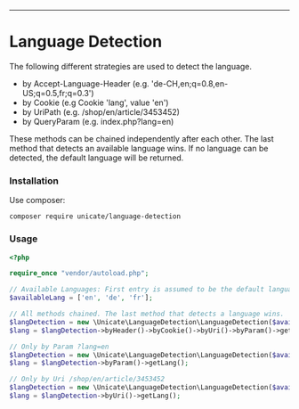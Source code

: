 ---

# Language Detection

The following different strategies are used to detect the language. 

- by Accept-Language-Header (e.g. 'de-CH,en;q=0.8,en-US;q=0.5,fr;q=0.3')
- by Cookie (e.g Cookie 'lang', value 'en')
- by UriPath (e.g. /shop/en/article/3453452)
- by QueryParam (e.g. index.php?lang=en)

These methods can be chained independently after each other. 
The last method that detects an available language wins.
If no language can be detected, the default language will be returned.


### Installation

Use composer:

```
composer require unicate/language-detection
```

### Usage

```php
<?php

require_once "vendor/autoload.php";

// Available Languages: First entry is assumed to be the default language.
$availableLang = ['en', 'de', 'fr'];

// All methods chained. The last method that detects a language wins.
$langDetection = new \Unicate\LanguageDetection\LanguageDetection($availableLang);
$lang = $langDetection->byHeader()->byCookie()->byUri()->byParam()->getLang();

// Only by Param ?lang=en
$langDetection = new \Unicate\LanguageDetection\LanguageDetection($availableLang);
$lang = $langDetection->byParam()->getLang();

// Only by Uri /shop/en/article/3453452
$langDetection = new \Unicate\LanguageDetection\LanguageDetection($availableLang);
$lang = $langDetection->byUri()->getLang();

```